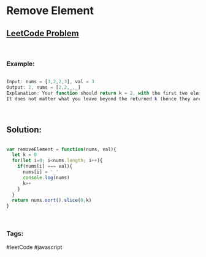 # Remove Element


[1]: https://leetcode.com/problems/remove-element/
## [LeetCode Problem][1]

&nbsp;

### **Example:** 
<!-- code below -->

```javascript

Input: nums = [3,2,2,3], val = 3
Output: 2, nums = [2,2,_,_]
Explanation: Your function should return k = 2, with the first two elements of nums being 2.
It does not matter what you leave beyond the returned k (hence they are underscores).

```

&nbsp;

## **Solution:**

<!-- code below -->

```javascript

var removeElement = function(nums, val){
  let k = 0
  for(let i=0; i<nums.length; i++){
    if(nums[i] === val){
      nums[i] = '_'
      console.log(nums)
      k++
    }
  }
  return nums.sort().slice(0,k)
}

```

&nbsp;

### Tags:
#leetCode #javascript